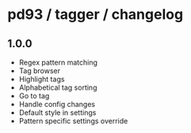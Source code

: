 # pd93 / tagger / changelog

## 1.0.0

- Regex pattern matching
- Tag browser
- Highlight tags
- Alphabetical tag sorting
- Go to tag
- Handle config changes
- Default style in settings
- Pattern specific settings override